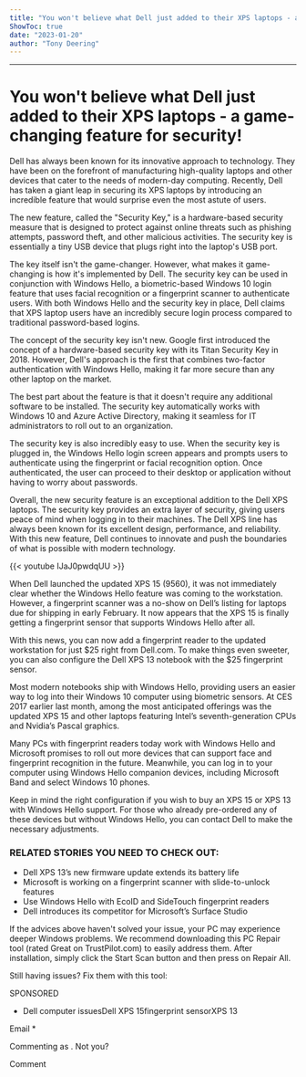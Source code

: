 ```yaml
---
title: "You won't believe what Dell just added to their XPS laptops - a game-changing feature for security!"
ShowToc: true 
date: "2023-01-20"
author: "Tony Deering"
---
```

*****
# You won't believe what Dell just added to their XPS laptops - a game-changing feature for security!

Dell has always been known for its innovative approach to technology. They have been on the forefront of manufacturing high-quality laptops and other devices that cater to the needs of modern-day computing. Recently, Dell has taken a giant leap in securing its XPS laptops by introducing an incredible feature that would surprise even the most astute of users.

The new feature, called the "Security Key," is a hardware-based security measure that is designed to protect against online threats such as phishing attempts, password theft, and other malicious activities. The security key is essentially a tiny USB device that plugs right into the laptop's USB port.

The key itself isn't the game-changer. However, what makes it game-changing is how it's implemented by Dell. The security key can be used in conjunction with Windows Hello, a biometric-based Windows 10 login feature that uses facial recognition or a fingerprint scanner to authenticate users. With both Windows Hello and the security key in place, Dell claims that XPS laptop users have an incredibly secure login process compared to traditional password-based logins.

The concept of the security key isn't new. Google first introduced the concept of a hardware-based security key with its Titan Security Key in 2018. However, Dell's approach is the first that combines two-factor authentication with Windows Hello, making it far more secure than any other laptop on the market.

The best part about the feature is that it doesn't require any additional software to be installed. The security key automatically works with Windows 10 and Azure Active Directory, making it seamless for IT administrators to roll out to an organization.

The security key is also incredibly easy to use. When the security key is plugged in, the Windows Hello login screen appears and prompts users to authenticate using the fingerprint or facial recognition option. Once authenticated, the user can proceed to their desktop or application without having to worry about passwords.

Overall, the new security feature is an exceptional addition to the Dell XPS laptops. The security key provides an extra layer of security, giving users peace of mind when logging in to their machines. The Dell XPS line has always been known for its excellent design, performance, and reliability. With this new feature, Dell continues to innovate and push the boundaries of what is possible with modern technology.

{{< youtube IJaJ0pwdqUU >}} 



When Dell launched the updated XPS 15 (9560), it was not immediately clear whether the Windows Hello feature was coming to the workstation. However, a fingerprint scanner was a no-show on Dell’s listing for laptops due for shipping in early February. It now appears that the XPS 15 is finally getting a fingerprint sensor that supports Windows Hello after all.
 
With this news, you can now add a fingerprint reader to the updated workstation for just $25 right from Dell.com. To make things even sweeter, you can also configure the Dell XPS 13 notebook with the $25 fingerprint sensor.
 
Most modern notebooks ship with Windows Hello, providing users an easier way to log into their Windows 10 computer using biometric sensors. At CES 2017 earlier last month, among the most anticipated offerings was the updated XPS 15 and other laptops featuring Intel’s seventh-generation CPUs and Nvidia’s Pascal graphics.
 
Many PCs with fingerprint readers today work with Windows Hello and Microsoft promises to roll out more devices that can support face and fingerprint recognition in the future. Meanwhile, you can log in to your computer using Windows Hello companion devices, including Microsoft Band and select Windows 10 phones.
 
Keep in mind the right configuration if you wish to buy an XPS 15 or XPS 13 with Windows Hello support. For those who already pre-ordered any of these devices but without Windows Hello, you can contact Dell to make the necessary adjustments.
 
### RELATED STORIES YOU NEED TO CHECK OUT:
 
- Dell XPS 13’s new firmware update extends its battery life
 - Microsoft is working on a fingerprint scanner with slide-to-unlock features
 - Use Windows Hello with EcoID and SideTouch fingerprint readers
 - Dell introduces its competitor for Microsoft’s Surface Studio

 

 
If the advices above haven't solved your issue, your PC may experience deeper Windows problems. We recommend downloading this PC Repair tool (rated Great on TrustPilot.com) to easily address them. After installation, simply click the Start Scan button and then press on Repair All.
 
Still having issues? Fix them with this tool:
 
SPONSORED
 
- Dell computer issuesDell XPS 15fingerprint sensorXPS 13

 
Email * 
 

Commenting as .
Not you?

 
Comment 





